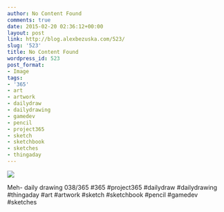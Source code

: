 ```yaml
---
author: No Content Found
comments: true
date: 2015-02-20 02:36:12+00:00
layout: post
link: http://blog.alexbezuska.com/523/
slug: '523'
title: No Content Found
wordpress_id: 523
post_format:
- Image
tags:
- '365'
- art
- artwork
- dailydraw
- dailydrawing
- gamedev
- pencil
- project365
- sketch
- sketchbook
- sketches
- thingaday
---
```


![](/images/2015/02/tumblr_nk1twdHvk41u11b0ro1_1280.jpg)

Meh- daily drawing 038/365 #365 #project365 #dailydraw #dailydrawing #thingaday #art #artwork #sketch #sketchbook #pencil #gamedev #sketches
